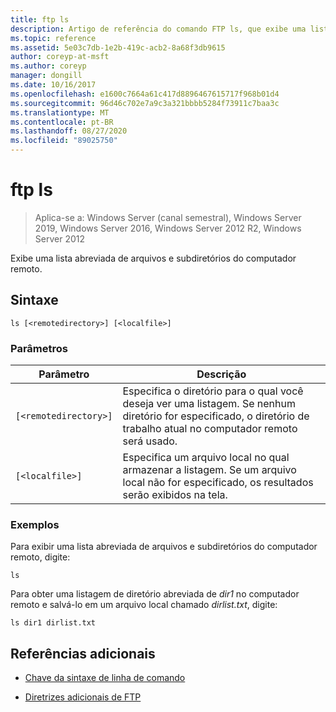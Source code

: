 ```yaml
---
title: ftp ls
description: Artigo de referência do comando FTP ls, que exibe uma lista abreviada de arquivos e subdiretórios do computador remoto.
ms.topic: reference
ms.assetid: 5e03c7db-1e2b-419c-acb2-8a68f3db9615
author: coreyp-at-msft
ms.author: coreyp
manager: dongill
ms.date: 10/16/2017
ms.openlocfilehash: e1600c7664a61c417d8896467615717f968b01d4
ms.sourcegitcommit: 96d46c702e7a9c3a321bbbb5284f73911c7baa3c
ms.translationtype: MT
ms.contentlocale: pt-BR
ms.lasthandoff: 08/27/2020
ms.locfileid: "89025750"
---
```

# <a name="ftp-ls"></a>ftp ls

> Aplica-se a: Windows Server (canal semestral), Windows Server 2019, Windows Server 2016, Windows Server 2012 R2, Windows Server 2012

Exibe uma lista abreviada de arquivos e subdiretórios do computador remoto.

## <a name="syntax"></a>Sintaxe

```
ls [<remotedirectory>] [<localfile>]
```

### <a name="parameters"></a>Parâmetros

| Parâmetro | Descrição |
| --------- |------------ |
| `[<remotedirectory>]` | Especifica o diretório para o qual você deseja ver uma listagem. Se nenhum diretório for especificado, o diretório de trabalho atual no computador remoto será usado. |
| `[<localfile>]` | Especifica um arquivo local no qual armazenar a listagem. Se um arquivo local não for especificado, os resultados serão exibidos na tela. |

### <a name="examples"></a>Exemplos

Para exibir uma lista abreviada de arquivos e subdiretórios do computador remoto, digite:

```
ls
```

Para obter uma listagem de diretório abreviada de *dir1* no computador remoto e salvá-lo em um arquivo local chamado *dirlist.txt*, digite:

```
ls dir1 dirlist.txt
```

## <a name="additional-references"></a>Referências adicionais

- [Chave da sintaxe de linha de comando](command-line-syntax-key.md)

- [Diretrizes adicionais de FTP](/previous-versions/orphan-topics/ws.10/cc756013(v=ws.10))
